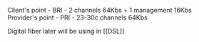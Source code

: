 Client's point - BRI - 2 channels 64Kbs + 1 management 16Kbs  
Provider's point - PRI - 23-30c сhannels 64Kbs

Digital fiber later will be using in [[DSL]]